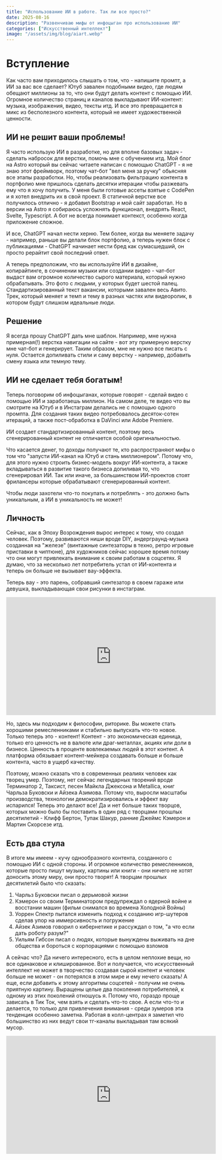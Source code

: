 ```yaml
---
title: "Использование ИИ в работе. Так ли все просто?"
date: 2025-08-16
description: "Развенчиваю мифы от инфоцыган про использование ИИ"
categories: ["Искусственный интеллект"]
image: "/assets/img/blog/aiart.webp"
---
```


# Вступление

Как часто вам приходилось слышать о том, что - напишите промпт, а ИИ за вас все сделает? Ютуб завален подобными видео, где людям обещают миллионы за то, что они будут делать контент с помощью ИИ. Огромное количество страниц и каналов выкладывают ИИ-контент: музыка, изображения, видео, тексты итд. И все это превращается в микс из бесполезного контента, который не имеет художественной ценности.

## ИИ не решит ваши проблемы!

Я часто использую ИИ в разработке, но для вполне базовых задач - сделать набросок для верстки, помочь мне с обучением итд. Мой блог на Astro который вы сейчас читаете написан с помощью ChatGPT - я не знаю этот фреймворк, поэтому чат-бот "вел меня за ручку" обьясняя все этапы разработки. Но, чтобы реализовать фильтрацию контента в портфолио мне пришлось сделать десятки итерации чтобы разжевать ему что я хочу получить. У меня были готовые ассеты взятые с CodePen и я хотел внедрить их в свой проект. В статичной верстке все получилось отлично - я добавил Bootstrap и мой сайт заработал. Но в версии на Astro я собираюсь усложнять функционал, внедрять React, Svelte, Typescript. А бот не всегда понимает контекст, особенно когда приложение сложное.

И все, ChatGPT начал нести херню. Тем более, когда вы меняете задачу - например, раньше вы делали блок портфолио, а теперь нужен блок с публикациями - ChatGPT начинает нести бред как сумасшедший, он просто рерайтит свой последний ответ.

А теперь предположим, что вы используйте ИИ в дизайне, копирайтинге, в сочинении музыки или создании видео - чат-бот выдаст вам огромное количество сырого материала, который нужно обрабатывать. Это фото с людьми, у которых будет шестой палец. Стандартизированный текст вакансии, которыми завален весь Авито. Трек, который меняет и темп и тему в разных частях или видеоролик, в котором будут слишком идеальные люди.

## Решение

Я всегда прошу ChatGPT дать мне шаблон. Например, мне нужна примерная(!) верстка навигации на сайте - вот эту примерную верстку мне чат-бот и генерирует. Таким образом, мне не нужно все писать с нуля. Остается допиливать стили и саму верстку - например, добавить смену языка или темную тему.

## ИИ не сделает тебя богатым!

Теперь поговорим об инфоцыганах, которые говорят - сделай видео с помощью ИИ и заработаешь миллион. На самом деле, те видео что вы смотрите на Ютуб и в Инстаграм делались не с помощью одного промпта. Для создания таких видео потребовалось десяток-сотен итераций, а также пост-обработка в DaVinci или Adobe Premiere.

ИИ создает стандартизированный контент, поэтому весь сгенерированный контент не отличается особой оригинальностью.

Что касается денег, то доходы получают те, кто распространяют мифы о том что "запусти ИИ-канал на Ютуб и стань миллионером". Потому что, для этого нужно строить бизнес-модель вокруг ИИ-контента, а также вкладываться в развитие такого бизнеса допиливая то, что сгенерировал ИИ. Так или иначе, за большинством ИИ-проектов стоят фрилансеры которые обрабатывают сгенерированный контент.

Чтобы люди захотели что-то покупать и потреблять - это должно быть уникальным, а ИИ в уникальность не может!

## Личность

Сейчас, как в Эпоху Возрождения вырос интерес к тому, что создал человек. Поэтому, развиваются ниши вроде DIY, андерграунд-музыка созданная на "железе" (винтажные синтезаторы в техно, ретро игровые приставки в чиптюне), для художников сейчас хорошее время потому что они могут привлекать внимание к своим работам в соцсетях. Я думаю, что за несколько лет потребитель устал от ИИ-контента и теперь он больше не вызывает вау-эффекта.

Теперь вау - это парень, собравший синтезатор в своем гараже или девушка, выкладывающая свои рисунки в инстаграм.

<iframe width="560" height="315" justify-content="center" src="https://www.youtube.com/embed/NuVE8K3t4ko?si=Ul0EQCdXvpCVxqDF" title="YouTube video player" frameborder="0" allow="accelerometer; autoplay; clipboard-write; encrypted-media; gyroscope; picture-in-picture; web-share" referrerpolicy="strict-origin-when-cross-origin" allowfullscreen></iframe>

Но, здесь мы подходим к философии, риторике. Вы можете стать хорошими ремесленниками и стабильно выпускать что-то новое. Только теперь это - контент! Контент - это экономическая единица, только его ценность не в валюте или драг-металлах, акциях или доли в бизнесе. Ценность в проценте вовлекаемых людей в этот контент. А платформа обязывает контент-мейкера создавать больше и больше контента, часто в ущерб качеству.

Поэтому, можно сказать что в современных реалиях человек как творец умер. Поэтому, нет сейчас легендарных творений вроде Терминатор 2, Таксист, песен Майкла Джексона и Metallica, книг Чарльза Буковски и Айзека Азимова. Потому что, выросли масштабы производства, технологии демократизировались и эффект вау испарился! Теперь это делают все! Да и нет больше таких творцов, которых можно было бы поставить в один ряд с творцами прошлых десятилетий - Клифф Бертон, Тупак Шакур, ранние Джеймс Кэмерон и Мартин Скорсезе итд.

## Есть два стула

В итоге мы имеем - кучу однообразного контента, созданного с помощью ИИ с одной стороны. И огромное количество ремесленников, которые просто пишут музыку, картины или книги - они ничего не хотят доносить этому миру, они просто творят! А творцам прошлых десятилетий было что сказать:

1. Чарльз Буковски писал о дерьмовой жизни
2. Кэмерон со своим Терминатором предупреждал о ядерной войне и восстании машин (фильм снимался во времена Холодной Войны)
3. Уоррен Спектр пытался изменить подход к созданию игр-шутеров сделав упор на иммерсивность и погружение
4. Айзек Азимов говорил о кибернетике и рассуждал о том, "а что если дать роботу разум?"
5. Уильям Гибсон писал о людях, которые вынуждены выживать на дне общества и бороться с корпорациями с помощью взломов

А сейчас что? Да ничего интересного, есть в целом неплохие вещи, но все одинаковое и клишированное. Вот и получается, что искусственный интеллект не может в творчество создавая сырой контент и человек больше не может - он потерялся в этом мире и ему нечего сказать! А еще, если добавить к этому алгоритмы соцсетей - получим не очень приятную картину. Выращены целые два поколения потребителей, к одному из этих поколений отношусь я. Потому что, гораздо проще зависать в Тик Ток, чем взять и сделать что-то свое. А если что-то и делается, то только для привлечения внимания - среди зумеров эта тенденция особенно заметна. Работая в колл-центрах я заметил что большинство из них ведут свои тг-каналы выкладывая там всякий мусор.

<iframe width="560" height="315" justify-content="center" src="https://www.youtube.com/embed/emgt45HSUoM?si=MJWdK0Z5o3evRldR" title="YouTube video player" frameborder="0" allow="accelerometer; autoplay; clipboard-write; encrypted-media; gyroscope; picture-in-picture; web-share" referrerpolicy="strict-origin-when-cross-origin" allowfullscreen></iframe>
